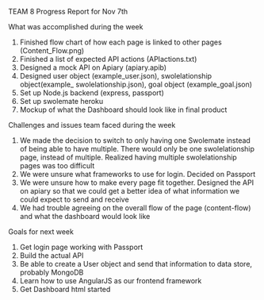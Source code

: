 TEAM 8
Progress Report for Nov 7th

What was accomplished during the week 
1. Finished flow chart of how each page is linked to other pages
   (Content_Flow.png)
2. Finished a list of expected API actions
   (APIactions.txt)
3. Designed a mock API on Apiary
   (apiary.apib)
4. Designed user object (example_user.json), swolelationship object(example_
   swolelationship.json), goal object (example_goal.json)
5. Set up Node.js backend (express, passport)
6. Set up swolemate heroku 
7. Mockup of what the Dashboard should look like in final product


Challenges and issues team faced during the week
1. We made the decision to switch to only having one Swolemate instead of 
   being able to have multiple. There would only be one swolelationship page,
   instead of multiple. Realized having multiple swolelationship pages was
   too difficult
2. We were unsure what frameworks to use for login. Decided on Passport
3. We were unsure how to make every page fit together. Designed the API on 
   apiary so that we could get a better idea of what information we could 
   expect to send and receive
4. We had trouble agreeing on the overall flow of the page (content-flow) and
   what the dashboard would look like

Goals for next week
1. Get login page working with Passport
2. Build the actual API
3. Be able to create a User object and send that information to data store,
   probably MongoDB
4. Learn how to use AngularJS as our frontend framework
5. Get Dashboard html started